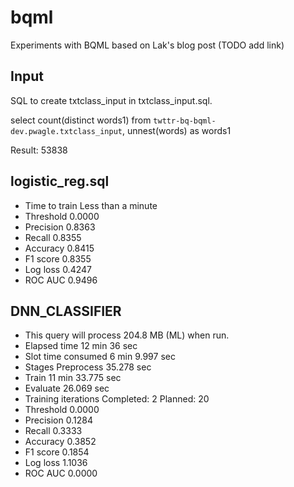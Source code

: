 # bqml
Experiments with BQML based on Lak's blog post (TODO add link)

## Input

SQL to create txtclass_input in txtclass_input.sql.

select count(distinct words1)
from `twttr-bq-bqml-dev.pwagle.txtclass_input`, unnest(words) as words1

Result: 53838

## logistic_reg.sql

* Time to train Less than a minute
* Threshold 0.0000
* Precision 0.8363
* Recall 0.8355
* Accuracy 0.8415
* F1 score 0.8355
* Log loss 0.4247
* ROC AUC 0.9496

## DNN_CLASSIFIER

* This query will process 204.8 MB (ML) when run.
* Elapsed time 12 min 36 sec
* Slot time consumed 6 min 9.997 sec
* Stages Preprocess	35.278 sec
* Train	11 min 33.775 sec
* Evaluate	26.069 sec	
* Training iterations Completed: 2 Planned: 20
* Threshold 	0.0000
* Precision 	0.1284
* Recall 	0.3333
* Accuracy 0.3852
* F1 score 0.1854
* Log loss 1.1036
* ROC AUC 	0.0000
